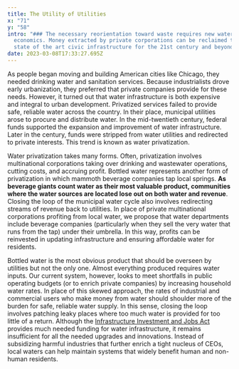 ```yaml
---
title: The Utility of Utilities
x: "71"
y: "58"
intro: "### The necessary reorientation toward waste requires new water
  economics. Money extracted by private corporations can be reclaimed to build
  state of the art civic infrastructure for the 21st century and beyond."
date: 2023-03-08T17:33:27.695Z
---
```

As people began moving and building American cities like Chicago, they needed drinking water and sanitation services. Because industrialists drove early urbanization, they preferred that private companies provide for these needs. However, it turned out that water infrastructure is both expensive and integral to urban development. Privatized services failed to provide safe, reliable water across the country. In their place, municipal utilities arose to procure and distribute water. In the mid-twentieth century, federal funds supported the expansion and improvement of water infrastructure. Later in the century, funds were stripped from water utilities and redirected to private interests. This trend is known as water privatization.

Water privatization takes many forms. Often, privatization involves multinational corporations taking over drinking and wastewater operations, cutting costs, and accruing profit. Bottled water represents another form of privatization in which mammoth beverage companies tap local springs. **As beverage giants count water as their most valuable product, communities where the water sources are located lose out on both water and revenue**. Closing the loop of the municipal water cycle also involves redirecting streams of revenue back to utilities. In place of private multinational corporations profiting from local water, we propose that water departments include beverage companies (particularly when they sell the very water that runs from the tap) under their umbrella. In this way, profits can be reinvested in updating infrastructure and ensuring affordable water for residents.

Bottled water is the most obvious product that should be overseen by utilities but not the only one. Almost everything produced requires water inputs. Our current system, however, looks to meet shortfalls in public operating budgets (or to enrich private companies) by increasing household water rates. In place of this skewed approach, the rates of industrial and commercial users who make money from water should shoulder more of the burden for safe, reliable water supply. In this sense, closing the loop involves patching leaky places where too much water is provided for too little of a return. Although the [Infrastructure Investment and Jobs Act](https://www.congress.gov/bill/117th-congress/house-bill/3684/text) provides much needed funding for water infrastructure, it remains insufficient for all the needed upgrades and innovations. Instead of subsidizing harmful industries that further enrich a tight nucleus of CEOs, local waters can help maintain systems that widely benefit human and non-human residents.